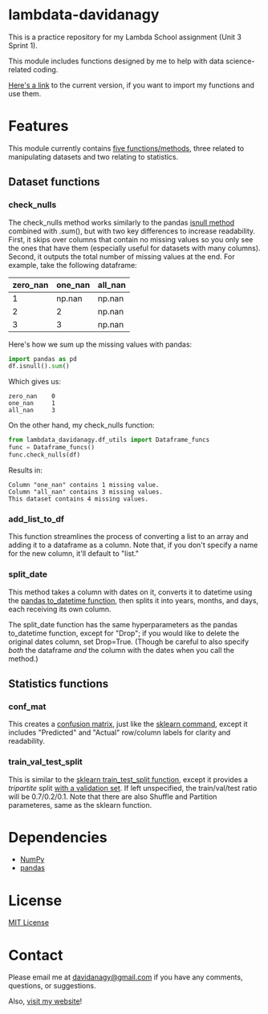 # lambdata-davidanagy

This is a practice repository for my Lambda School assignment (Unit 3 Sprint 1).

This module includes functions designed by me to help with data science-related coding.

[Here's a link](https://test.pypi.org/project/lambdata-davidanagy/0.1.6/) to the current version, if you want to import my functions and use them.

# Features

This module currently contains [five functions/methods](https://github.com/davidanagy/lambdata-davidanagy/blob/master/lambdata_davidanagy/df_utils.py), three related to manipulating datasets and two relating to statistics.

## Dataset functions

### check_nulls

The check_nulls method works similarly to the pandas [isnull method](https://pandas.pydata.org/pandas-docs/stable/reference/api/pandas.isnull.html) combined with .sum(), but with two key differences to increase readability. First, it skips over columns that contain no missing values so you only see the ones that have them (especially useful for datasets with many columns). Second, it outputs the total number of missing values at the end. For example, take the following dataframe:

zero_nan | one_nan | all_nan
--- | --- | ---
1 | np.nan | np.nan
2 | 2 | np.nan
3 | 3 | np.nan

Here's how we sum up the missing values with pandas:

```python
import pandas as pd
df.isnull().sum()
```

Which gives us:

```
zero_nan    0
one_nan     1
all_nan     3
```

On the other hand, my check_nulls function:

```python
from lambdata_davidanagy.df_utils import Dataframe_funcs
func = Dataframe_funcs()
func.check_nulls(df)
```

Results in:

```
Column "one_nan" contains 1 missing value.
Column "all_nan" contains 3 missing values.
This dataset contains 4 missing values.
```

### add_list_to_df

This function streamlines the process of converting a list to an array and adding it to a dataframe as a column. Note that, if you don't specify a name for the new column, it'll default to "list."

### split_date

This method takes a column with dates on it, converts it to datetime using the [pandas to_datetime function](https://pandas.pydata.org/pandas-docs/stable/reference/api/pandas.to_datetime.html), then splits it into years, months, and days, each receiving its own column.

The split_date function has the same hyperparameters as the pandas to_datetime function, except for "Drop"; if you would like to delete the original dates column, set Drop=True. (Though be careful to also specify *both* the dataframe *and* the column with the dates when you call the method.)

## Statistics functions

### conf_mat

This creates a [confusion matrix](https://en.wikipedia.org/wiki/Confusion_matrix), just like the [sklearn command](https://scikit-learn.org/stable/modules/generated/sklearn.metrics.confusion_matrix.html), except it includes "Predicted" and "Actual" row/column labels for clarity and readability.

### train_val_test_split

This is similar to the [sklearn train_test_split function](https://scikit-learn.org/stable/modules/generated/sklearn.model_selection.train_test_split.html), except it provides a *tripartite* split [with a validation set](https://en.wikipedia.org/wiki/Training,_validation,_and_test_sets#Validation_dataset). If left unspecified, the train/val/test ratio will be 0.7/0.2/0.1. Note that there are also Shuffle and Partition parameteres, same as the sklearn function.

# Dependencies

* [NumPy](https://numpy.org/)
* [pandas](https://pandas.pydata.org/)

# License

[MIT License](https://github.com/davidanagy/lambdata-davidanagy/blob/master/LICENSE)

# Contact

Please email me at [davidanagy@gmail.com](mailto:davidanagy@gmail.com) if you have any comments, questions, or suggestions.

Also, [visit my website](https://davidanagy.github.io/)!